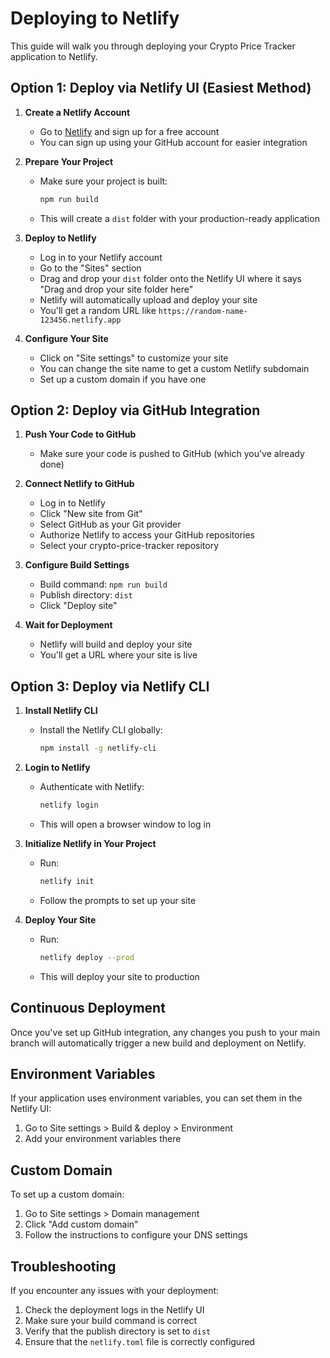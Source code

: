 # Deploying to Netlify

This guide will walk you through deploying your Crypto Price Tracker application to Netlify.

## Option 1: Deploy via Netlify UI (Easiest Method)

1. **Create a Netlify Account**
   - Go to [Netlify](https://www.netlify.com/) and sign up for a free account
   - You can sign up using your GitHub account for easier integration

2. **Prepare Your Project**
   - Make sure your project is built:
     ```bash
     npm run build
     ```
   - This will create a `dist` folder with your production-ready application

3. **Deploy to Netlify**
   - Log in to your Netlify account
   - Go to the "Sites" section
   - Drag and drop your `dist` folder onto the Netlify UI where it says "Drag and drop your site folder here"
   - Netlify will automatically upload and deploy your site
   - You'll get a random URL like `https://random-name-123456.netlify.app`

4. **Configure Your Site**
   - Click on "Site settings" to customize your site
   - You can change the site name to get a custom Netlify subdomain
   - Set up a custom domain if you have one

## Option 2: Deploy via GitHub Integration

1. **Push Your Code to GitHub**
   - Make sure your code is pushed to GitHub (which you've already done)

2. **Connect Netlify to GitHub**
   - Log in to Netlify
   - Click "New site from Git"
   - Select GitHub as your Git provider
   - Authorize Netlify to access your GitHub repositories
   - Select your crypto-price-tracker repository

3. **Configure Build Settings**
   - Build command: `npm run build`
   - Publish directory: `dist`
   - Click "Deploy site"

4. **Wait for Deployment**
   - Netlify will build and deploy your site
   - You'll get a URL where your site is live

## Option 3: Deploy via Netlify CLI

1. **Install Netlify CLI**
   - Install the Netlify CLI globally:
     ```bash
     npm install -g netlify-cli
     ```

2. **Login to Netlify**
   - Authenticate with Netlify:
     ```bash
     netlify login
     ```
   - This will open a browser window to log in

3. **Initialize Netlify in Your Project**
   - Run:
     ```bash
     netlify init
     ```
   - Follow the prompts to set up your site

4. **Deploy Your Site**
   - Run:
     ```bash
     netlify deploy --prod
     ```
   - This will deploy your site to production

## Continuous Deployment

Once you've set up GitHub integration, any changes you push to your main branch will automatically trigger a new build and deployment on Netlify.

## Environment Variables

If your application uses environment variables, you can set them in the Netlify UI:
1. Go to Site settings > Build & deploy > Environment
2. Add your environment variables there

## Custom Domain

To set up a custom domain:
1. Go to Site settings > Domain management
2. Click "Add custom domain"
3. Follow the instructions to configure your DNS settings

## Troubleshooting

If you encounter any issues with your deployment:
1. Check the deployment logs in the Netlify UI
2. Make sure your build command is correct
3. Verify that the publish directory is set to `dist`
4. Ensure that the `netlify.toml` file is correctly configured
